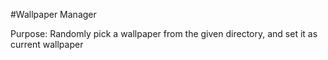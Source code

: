 #Wallpaper Manager

Purpose: Randomly pick a wallpaper from the given directory, and set it as current wallpaper